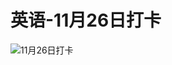 # 英语-11月26日打卡

![11月26日打卡](https://cdn.jsdelivr.net/gh/ylsislove/image-home/test/20201126235111.jpg)
